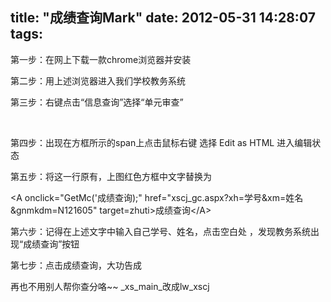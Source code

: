 title: "成绩查询Mark"
date: 2012-05-31 14:28:07
tags:
---

第一步：在网上下载一款chrome浏览器并安装

第二步：用上述浏览器进入我们学校教务系统

第三步：右键点击“信息查询”选择“单元审查”

&nbsp;

第四步：出现在方框所示的span上点击鼠标右键 选择 Edit as HTML 进入编辑状态

第五步：将这一行原有，上图红色方框中文字替换为

&lt;A onclick="GetMc('成绩查询);" href="xscj_gc.aspx?xh=学号&amp;xm=姓名&amp;gnmkdm=N121605" target=zhuti&gt;成绩查询&lt;/A&gt;

第六步：记得在上述文字中输入自己学号、姓名，点击空白处 ，发现教务系统出现“成绩查询”按钮

第七步：点击成绩查询，大功告成

再也不用别人帮你查分咯~~
_xs_main_改成lw_xscj</p>